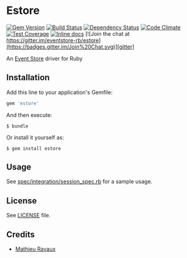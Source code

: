 [gem]: https://rubygems.org/gems/estore
[travis]: https://travis-ci.org/eventstore-rb/estore
[gemnasium]: https://gemnasium.com/eventstore-rb/estore
[codeclimate]: https://codeclimate.com/github/eventstore-rb/estore
[inchpages]: http://inch-ci.org/github/eventstore-rb/estore
[gitter]: https://gitter.im/eventstore-rb/estore?utm_source=badge&utm_medium=badge&utm_campaign=pr-badge&utm_content=badge

# Estore

[![Gem Version](https://badge.fury.io/rb/estore.svg)][gem]
[![Build Status](https://travis-ci.org/eventstore-rb/estore.svg?branch=master)][travis]
[![Dependency Status](https://gemnasium.com/eventstore-rb/estore.png)][gemnasium]
[![Code Climate](https://codeclimate.com/github/eventstore-rb/estore/badges/gpa.svg)][codeclimate]
[![Test Coverage](https://codeclimate.com/github/eventstore-rb/estore/badges/coverage.svg)][codeclimate]
[![Inline docs](http://inch-ci.org/github/eventstore-rb/estore.svg?branch=master)][inchpages]
[![Join the chat at https://gitter.im/eventstore-rb/estore](https://badges.gitter.im/Join%20Chat.svg)][gitter]

An [Event Store](http://geteventstore.com/) driver for Ruby

## Installation

Add this line to your application's Gemfile:

```ruby
gem 'estore'
```

And then execute:

    $ bundle

Or install it yourself as:

    $ gem install estore

## Usage

See [spec/integration/session_spec.rb](spec/integration/session_spec.rb) for a sample usage.

## License

See [LICENSE](LICENSE) file.

## Credits

  * [Mathieu Ravaux](https://github.com/mathieuravaux)
